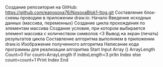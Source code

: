 Создание репозитория на GitHub:
https://github.com/eanosova76/NosovaBlok1-Itog.git
Составление блок-схемы проводим в приложении draw.io:
Начало
Введение исходных данных (массива, переменных)
Создание цикла прохождения по элементам массива
Создание условия, при котором выбирается элемент массива с количеством символов <3
Вывод на экран (печать) результатов цикла
Составление алгоритма выполняем в приложении draw.io
Изображение полученного алгоритма
Написание кода программы для реализации алгоритма
Start
Input Array ()
ArrayLength
Count=0
For count<ArrayLength
    If indexLength<3
        pritn Index
    else count=count+1
Print Index
End

